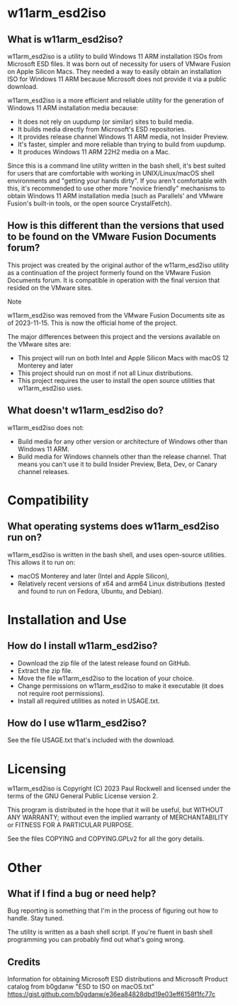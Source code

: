 # w11arm_esd2iso 

## What is w11arm_esd2iso?

w11arm_esd2iso is a utility to build Windows 11 ARM installation ISOs from Microsoft ESD files.
It was born out of necessity for users of VMware Fusion on Apple Silicon Macs. They needed a way
to easily obtain an installation ISO for Windows 11 ARM because Microsoft does not provide it
via a public download.

w11arm_esd2iso is a more efficient and reliable utility for the generation of Windows 11
ARM installation media because:

* It does not rely on uupdump (or similar) sites to build media.
* It builds media directly from Microsoft's ESD repositories.
* It provides release channel Windows 11 ARM media, not Insider Preview.
* It's faster, simpler and more reliable than trying to build from uupdump.
* It produces Windows 11 ARM 22H2 media on a Mac.

Since this is a command line utility written in the bash shell, it's best suited for
users that are comfortable with working in UNIX/Linux/macOS shell environments and "getting your
hands dirty". If you aren't 
comfortable with this, it's recommended to use other more "novice friendly" mechanisms to 
obtain Windows 11 ARM installation media 
(such as Parallels' and VMware Fusion's built-in tools, or the open source CrystalFetch).

## How is this different than the versions that used to be found on the VMware Fusion Documents forum?

This project was created by the original author of the w11arm_esd2iso utility
as a continuation of the project formerly found on the VMware Fusion Documents forum. It is compatible in operation with
the final version that resided on the VMware sites.

> [!Note]
> w11arm_esd2iso was removed from the VMware Fusion Documents site as of
> 2023-11-15. This is now the official home of the project.

The major differences between this project and the versions available on the VMware sites
are:
 
* This project will run on both Intel and Apple Silicon Macs with macOS 12 Monterey and later
* This project should run on most if not all Linux distributions.
* This project requires the user to install the open source utilities that w11arm_esd2iso uses.

## What doesn't w11arm_esd2iso do?

w11arm_esd2iso does not:

* Build media for any other version or architecture of Windows other than Windows 11 ARM.
* Build media for Windows channels other than the release channel. That means you can't 
use it to build Insider Preview, Beta, Dev, or Canary channel releases.

# Compatibility

## What operating systems does w11arm_esd2iso run on?

w11arm_esd2iso is written in the bash shell, and uses open-source utilities. This
allows it to run on:
* macOS Monterey and later (Intel and Apple Silicon),
* Relatively recent versions of x64 and arm64 Linux distributions
(tested and found to run on Fedora, Ubuntu, and Debian). 


# Installation and Use 

## How do I install w11arm_esd2iso?

* Download the zip file of the latest release found on GitHub.
* Extract the zip file.
* Move the file w11arm_esd2iso to the location of your choice.
* Change permissions on w11arm_esd2iso to make it executable (it does not require
root permissions).
* Install all required utilities as noted in USAGE.txt.

## How do I use w11arm_esd2iso?

See the file USAGE.txt that's included with the download.

# Licensing

w11arm_esd2iso is Copyright (C) 2023 Paul Rockwell and licensed under the terms of 
the GNU General Public License version 2.

This program is distributed in the hope that it will be useful,
but WITHOUT ANY WARRANTY; without even the implied warranty of
MERCHANTABILITY or FITNESS FOR A PARTICULAR PURPOSE.  

See the files COPYING and COPYING.GPLv2 for all the gory details.

# Other

## What if I find a bug or need help?

Bug reporting is something that I'm in the process of figuring out how to handle. Stay tuned.

The utility is written as a bash shell script. If you're fluent in bash shell programming
you can probably find out what's going wrong. 

## Credits

Information for obtaining Microsoft ESD distributions and
Microsoft Product catalog from b0gdanw "ESD to ISO on macOS.txt" 
https://gist.github.com/b0gdanw/e36ea84828dbd19e03eff6158f1fc77c


